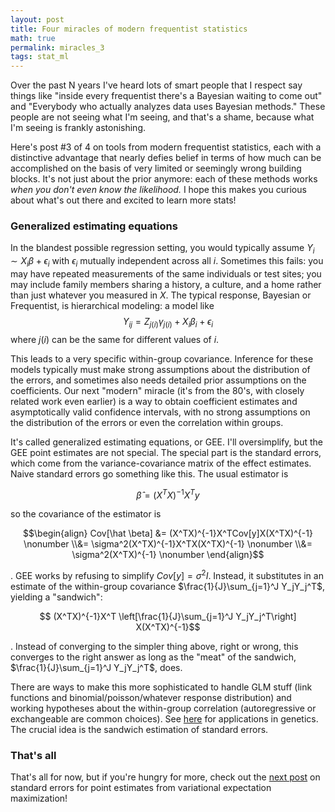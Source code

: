 ```yaml
---
layout: post
title: Four miracles of modern frequentist statistics
math: true
permalink: miracles_3
tags: stat_ml
---
```


Over the past N years I've heard lots of smart people that I respect say things like "inside every frequentist there's a Bayesian waiting to come out" and "Everybody who actually analyzes data uses Bayesian methods." These people are not seeing what I'm seeing, and that's a shame, because what I'm seeing is frankly astonishing.

Here's post #3 of 4 on tools from modern frequentist statistics, each with a distinctive advantage that nearly defies belief in terms of how much can be accomplished on the basis of very limited or seemingly wrong building blocks. It's not just about the prior anymore: each of these methods works *when you don't even know the likelihood.* I hope this makes you curious about what's out there and excited to learn more stats! 

### Generalized estimating equations

In the blandest possible regression setting, you would typically assume $Y_i \sim X_i\beta + \epsilon_i$ with $\epsilon_i$ mutually independent across all $i$. Sometimes this fails: you may have repeated measurements of the same individuals or test sites; you may include family members sharing a history, a culture, and a home rather than just whatever you measured in $X$. The typical response, Bayesian or Frequentist, is hierarchical modeling: a model like $$Y_{ij} = Z_{j(i)}\gamma_{j(i)} + X_{i}\beta_{i} + \epsilon_{i}$$ where $j(i)$ can be the same for different values of $i$. 

This leads to a very specific within-group covariance. Inference for these models typically must make strong assumptions about the distribution of the errors, and sometimes also needs detailed prior assumptions on the coefficients. Our next "modern" miracle (it's from the 80's, with closely related work even earlier) is a way to obtain coefficient estimates and asymptotically valid confidence intervals, with no strong assumptions on the distribution of the errors or even the correlation within groups. 

It's called generalized estimating equations, or GEE. I'll oversimplify, but the GEE point estimates are not special. The special part is the standard errors, which come from the variance-covariance matrix of the effect estimates. Naive standard errors go something like this. The usual estimator is

$$\hat \beta = (X^TX)^{-1}X^Ty$$

so the covariance of the estimator is

$$\begin{align}
Cov[\hat \beta] 
  &= (X^TX)^{-1}X^TCov[y]X(X^TX)^{-1}  \nonumber
\\&= \sigma^2(X^TX)^{-1}X^TX(X^TX)^{-1}  \nonumber
\\&= \sigma^2(X^TX)^{-1} \nonumber
\end{align}$$

. GEE works by refusing to simplify $Cov[y] = \sigma^2 I$. Instead, it substitutes in an estimate of the within-group covariance $\frac{1}{J}\sum_{j=1}^J Y_jY_j^T$, yielding a "sandwich":

$$ (X^TX)^{-1}X^T \left[\frac{1}{J}\sum_{j=1}^J Y_jY_j^T\right] X(X^TX)^{-1}$$

. Instead of converging to the simpler thing above, right or wrong, this converges to the right answer as long as the "meat" of the sandwich, $\frac{1}{J}\sum_{j=1}^J Y_jY_j^T$, does.

There are ways to make this more sophisticated to handle GLM stuff (link functions and binomial/poisson/whatever response distribution) and working hypotheses about the within-group correlation (autoregressive or exchangeable are common choices). See [here](https://www.ncbi.nlm.nih.gov/pmc/articles/PMC4321952/) for applications in genetics. The crucial idea is the sandwich estimation of standard errors. 

### That's all

That's all for now, but if you're hungry for more, check out the [next post](miracles_4) on standard errors for point estimates from variational expectation maximization!